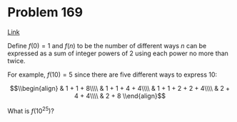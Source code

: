 # Problem 169

[Link](https://projecteuler.net/problem=169)

Define $f(0)=1$ and $f(n)$ to be the number of different ways $n$ can be expressed as a sum of integer powers of $2$ using each power no more than twice.

For example, $f(10)=5$ since there are five different ways to express $10$:

$$\\begin{align} & 1 + 1 + 8\\\\ & 1 + 1 + 4 + 4\\\\ & 1 + 1 + 2 + 2 + 4\\\\ & 2 + 4 + 4\\\\ & 2 + 8 \\end{align}$$

What is $f(10^{25})$?